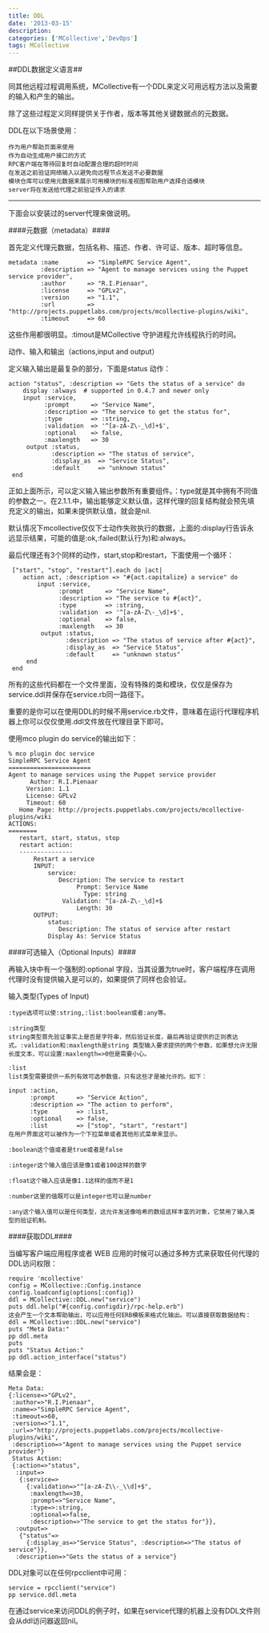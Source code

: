 ```yaml
---
title: DDL
date: '2013-03-15'
description:
categories: ['MCollective','DevOps']
tags: MCollective
---
```


##DDL数据定义语言##

同其他远程过程调用系统，MCollective有一个DDL来定义可用远程方法以及需要的输入和产生的输出。

除了这些过程定义同样提供关于作者，版本等其他关键数据点的元数据。

DDL在以下场景使用：

    作为用户帮助页面来使用
    作为自动生成用户接口的方式
    RPC客户端在等待回复时自动配置合理的超时时间
    在发送之前验证网络输入以避免向远程节点发送不必要数据
    模块仓库可以使用元数据来展示可用模块的标准视图帮助用户选择合适模块
    server将在发送给代理之前验证传入的请求

***

下面会以安装过的server代理来做说明。

####元数据（metadata）####

首先定义代理元数据，包括名称、描述、作者、许可证、版本、超时等信息。

    metadata :name        => "SimpleRPC Service Agent",
             :description => "Agent to manage services using the Puppet service provider",
             :author      => "R.I.Pienaar",
             :license     => "GPLv2",
             :version     => "1.1",
             :url         => "http://projects.puppetlabs.com/projects/mcollective-plugins/wiki",
             :timeout     => 60
    
这些作用都很明显。:timout是MCollective 守护进程允许线程执行的时间。

动作、输入和输出（actions,input and output）

定义输入输出是最复杂的部分，下面是status 动作：

    action "status", :description => "Gets the status of a service" do
        display :always  # supported in 0.4.7 and newer only
        input :service,
              :prompt      => "Service Name",
              :description => "The service to get the status for",
              :type        => :string,
              :validation  => '^[a-zA-Z\-_\d]+$',
              :optional    => false,
              :maxlength   => 30
         output :status,
                :description => "The status of service",
                :display_as  => "Service Status",
                :default     => "unknown status"
     end
    
正如上面所示，可以定义输入输出参数所有重要组件。：type就是其中拥有不同值的参数之一。在2.1.1.中，输出能够定义默认值，这样代理的回复结构就会预先填充定义的输出，如果未提供默认值，就会是nil.

默认情况下mcollective仅仅下士动作失败执行的数据，上面的:display行告诉永远显示结果，可能的值是:ok,:failed(默认行为)和:always。

最后代理还有3个同样的动作，start,stop和restart，下面使用一个循环：

     ["start", "stop", "restart"].each do |act|
        action act, :description => "#{act.capitalize} a service" do
            input :service,
                  :prompt      => "Service Name",
                  :description => "The service to #{act}",
                  :type        => :string,
                  :validation  => '^[a-zA-Z\-_\d]+$',
                  :optional    => false,
                  :maxlength   => 30
             output :status,
                    :description => "The status of service after #{act}",
                    :display_as  => "Service Status",
                    :default     => "unknown status"
         end
     end

所有的这些代码都在一个文件里面，没有特殊的类和模块，仅仅是保存为service.ddl并保存在service.rb同一路径下。

重要的是你可以在使用DDL的时候不用service.rb文件，意味着在运行代理程序机器上你可以仅仅使用.ddl文件放在代理目录下即可。

使用mco plugin do service的输出如下：

    % mco plugin doc service
    SimpleRPC Service Agent
    =======================
    Agent to manage services using the Puppet service provider
          Author: R.I.Pienaar
         Version: 1.1
         License: GPLv2
         Timeout: 60
       Home Page: http://projects.puppetlabs.com/projects/mcollective-plugins/wiki
    ACTIONS:
    ========
       restart, start, status, stop
       restart action:
       ---------------
           Restart a service
           INPUT:
               service:
                  Description: The service to restart
                       Prompt: Service Name
                         Type: string
                   Validation: ^[a-zA-Z\-_\d]+$
                       Length: 30
           OUTPUT:
               status:
                  Description: The status of service after restart
               Display As: Service Status

####可选输入（Optional Inputs）####

再输入块中有一个强制的:optional 字段，当其设置为true时，客户端程序在调用代理时没有提供输入是可以的，如果提供了同样也会验证。

输入类型(Types of Input)

    :type选项可以使:string,:list:boolean或者:any等。

    :string类型
    string类型首先验证事实上是否是字符串，然后验证长度，最后再验证提供的正则表达式。:validation和:maxlength是string 类型输入要求提供的两个参数，如果想允许无限长度文本，可以设置:maxlength=>0但是需要小心。

    :list
    list类型需要提供一系列有效可选参数值，只有这些才是被允许的。如下：

    input :action,
          :prompt      => "Service Action",
          :description => "The action to perform",
          :type        => :list,
          :optional    => false,
          :list        => ["stop", "start", "restart"]
    在用户界面这可以被作为一个下拉菜单或者其他形式菜单来显示。

    :boolean这个值或者是true或者是false

    :integer这个输入值应该是像1或者100这样的数字

    :float这个输入应该是像1.1这样的值而不是1

    :number这里的值既可以是integer也可以是number

    :any这个输入值可以是任何类型，这允许发送像哈希的数组这样丰富的对象，它禁用了输入类型的验证机制。

####获取DDL####

当编写客户端应用程序或者 WEB 应用的时候可以通过多种方式来获取任何代理的DDL访问权限：

    require 'mcollective'
    config = MCollective::Config.instance
    config.loadconfig(options[:config])
    ddl = MCollective::DDL.new("service")
    puts ddl.help("#{config.configdir}/rpc-help.erb")
    这会产生一个文本帮助输出，可以应用任何ERB模板来格式化输出。可以直接获取数据结构：
    ddl = MCollective::DDL.new("service")
    puts "Meta Data:"
    pp ddl.meta
    puts
    puts "Status Action:"
    pp ddl.action_interface("status")
    
结果会是：

    Meta Data:
    {:license=>"GPLv2",
     :author=>"R.I.Pienaar",
     :name=>"SimpleRPC Service Agent",
     :timeout=>60,
     :version=>"1.1",
     :url=>"http://projects.puppetlabs.com/projects/mcollective-plugins/wiki",
     :description=>"Agent to manage services using the Puppet service provider"}
     Status Action:
     {:action=>"status",
      :input=>
       {:service=>
         {:validation=>"^[a-zA-Z\\-_\\d]+$",
          :maxlength=>30,
          :prompt=>"Service Name",
          :type=>:string,
          :optional=>false,
          :description=>"The service to get the status for"}},
      :output=>
       {"status"=>
         {:display_as=>"Service Status", :description=>"The status of service"}},
      :description=>"Gets the status of a service"}


DDL对象可以在任何rpcclient中可用：

    service = rpcclient("service")
    pp service.ddl.meta

在通过service来访问DDL的例子时，如果在service代理的机器上没有DDL文件则会从ddl访问器返回nil。

